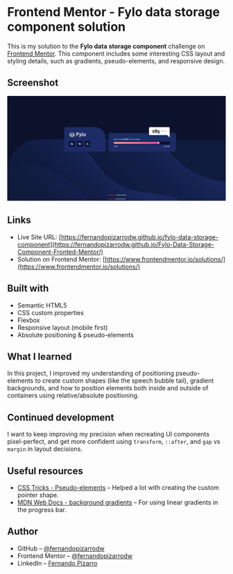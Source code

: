# Frontend Mentor - Fylo data storage component solution

This is my solution to the **Fylo data storage component** challenge on [Frontend Mentor](https://www.frontendmentor.io/challenges/fylo-data-storage-component-1dFOwr6Jx). This component includes some interesting CSS layout and styling details, such as gradients, pseudo-elements, and responsive design.

## Screenshot

![Screenshot of the project](./images/Screenshot-Desktop.jpg)

## Links

- Live Site URL: [https://fernandopizarrodw.github.io/fylo-data-storage-component](https://fernandopizarrodw.github.io/Fylo-Data-Storage-Component-Fronted-Mentor/)
- Solution on Frontend Mentor: [https://www.frontendmentor.io/solutions/](https://www.frontendmentor.io/solutions/) <!-- (completamos esto luego) -->

## Built with

- Semantic HTML5
- CSS custom properties
- Flexbox
- Responsive layout (mobile first)
- Absolute positioning & pseudo-elements

## What I learned

In this project, I improved my understanding of positioning pseudo-elements to create custom shapes (like the speech bubble tail), gradient backgrounds, and how to position elements both inside and outside of containers using relative/absolute positioning.

## Continued development

I want to keep improving my precision when recreating UI components pixel-perfect, and get more confident using `transform`, `::after`, and `gap` vs `margin` in layout decisions.

## Useful resources

- [CSS Tricks - Pseudo-elements](https://css-tricks.com/pseudo-element-roundup/) – Helped a lot with creating the custom pointer shape.
- [MDN Web Docs - background gradients](https://developer.mozilla.org/en-US/docs/Web/CSS/gradient) – For using linear gradients in the progress bar.

## Author

- GitHub – [@fernandopizarrodw](https://github.com/fernandopizarrodw)
- Frontend Mentor – [@fernandopizarrodw](https://www.frontendmentor.io/profile/fernandopizarrodw)
- LinkedIn – [Fernando Pizarro](https://www.linkedin.com/in/fernandopizarro-dev/)
